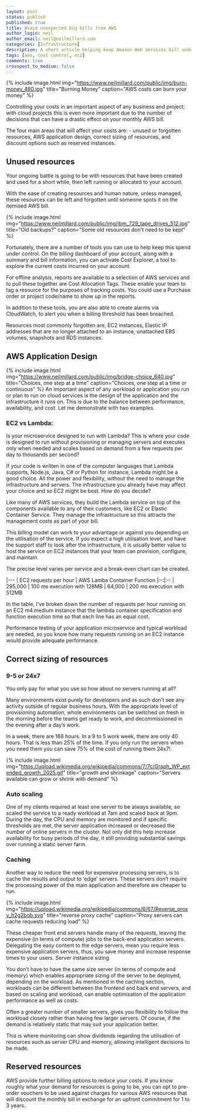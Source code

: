 ```yaml
---
layout: post
status: publish
published: true
title: Avoid unexpected big bills from AWS
author_login: neil
author_email: neil@neilmillard.com
categories: [Infrastructure]
description: A short article helping keep Amazon Web Services bill under control.
tags: [aws, cost control, ec2]
comments: true
crosspost_to_medium: false
---
```

{% include image.html
      img="https://www.neilmillard.com/public/img/burn-money_480.jpg"
      title="Burning Money"
      caption="AWS costs can burn your money" %}

Controlling your costs in an important aspect of any business and project; with cloud projects this is even more important due to the number of decisions that can have a drastic effect on your monthly AWS bill.

The four main areas that will affect your costs are: - unused or forgotten resources, AWS application design, correct sizing of resources, and discount options such as reserved instances.

## Unused resources

Your ongoing battle is going to be with resources that have been created and used for a short while, then left running or allocated to your account.

With the ease of creating resources and human nature, unless managed, these resources can be left and forgotten until someone spots it on the itemised AWS bill.

{% include image.html
      img="https://www.neilmillard.com/public/img/ibm_729_tape_drives_512.jpg"
      title="Old backups?"
      caption="Some old resources don't need to be kept" %}

Fortunately, there are a number of tools you can use to help keep this spend under control. On the billing dashboard of your account, along with a summary and bill information, you can activate Cost Explorer, a tool to explore the current costs incurred on your account.

For offline analysis, reports are available to a selection of AWS services and to pull these together are Cost Allocation Tags.  These enable your team to tag a resource for the purposes of tracking costs.  You could use a Purchase order or project code/name to show up in the reports.

In addition to these tools, you are also able to create alarms via CloudWatch, to alert you when a billing threshold has been breached.

Resources most commonly forgotten are, EC2 instances, Elastic IP addresses that are no longer attached to an instance, unattached EBS volumes, snapshots and RDS instances.

## AWS Application Design
{% include image.html
      img="https://www.neilmillard.com/public/img/bridge-choice_640.jpg"
      title="Choices, one step at a time"
      caption="Choices, one step at a time or continuous" %}
An important aspect of any workload or application you run or plan to run on cloud services is the design of the application and the infrastructure it runs on. This is due to the balance between performance, availability, and cost. Let me demonstrate with two examples.

### EC2 vs Lambda:

Is your microservice designed to run with Lambda? This is where your code is designed to run without provisioning or managing servers and executes only when needed and scales based on demand from a few requests per day to thousands per second?

If your code is written in one of the computer languages that Lambda supports, Node.js, Java, C# or Python for instance, Lambda might be a good choice.  All the power and flexibility, without the need to manage the infrastructure and servers.
The infrastructure you already have may affect your choice and so EC2 might be best. How do you decide?

Like many of AWS services, they build the Lambda service on top of the components available to any of their customers, like EC2 or Elastic Container Service.  They manage the infrastructure so this attracts the management costs as part of your bill.

This billing model can work to your advantage or against you depending on the utilisation of the service.  If you expect a high utilisation level, and have the support staff to look after the infrastructure, it is usually better value to host the service on EC2 instances that your team can provision, configure, and maintain.

The precise level varies per service and a break-even chart can be created.

|---
| EC2 requests per hour	| AWS Lamba Container Function
|:-:|:-:
| 295,000 |	100 ms execution with 128MB
| 64,000	| 200 ms execution with 512MB

In the table, I’ve broken down the number of requests per hour running on an EC2 m4.medium instance that the lambda container specification and function execution time so that each line has an equal cost.

Performance testing of your application microservice and typical workload are needed, so you know how many requests running on an EC2 instance would provide adequate performance.

## Correct sizing of resources

### 9-5 or 24x7
You only pay for what you use so how about no servers running at all?

Many environments exist purely for developers and as such don’t see any activity outside of regular business hours.  With the appropriate level of provisioning automation, whole environments can be switched on fresh in the morning before the teams get ready to work, and decommissioned in the evening after a day’s work.

In a week, there are 168 hours. In a 9 to 5 work week, there are only 40 hours. That is less than 25% of the time. If you only run the servers when you need them you can save 75% of the cost of running them 24x7!

{% include image.html
      img="https://upload.wikimedia.org/wikipedia/commons/7/7c/Graph_WP_extended_growth_2025.gif"
      title="growth and shrinkage"
      caption="Servers available can grow or shrink with demand" %}

### Auto scaling

One of my clients required at least one server to be always available, so scaled the service to a ready workload at 7am and scaled back at 9pm.  During the day, the CPU and memory are monitored and if specific thresholds are met, the server application increased or decreased the number of online servers in the cluster.  Not only did this help increase availability for busy periods of the day, it still providing substantial savings over running a static server farm.

### Caching

Another way to reduce the need for expensive processing servers, is to cache the results and output to ‘edge’ servers.  These servers don’t require the processing power of the main application and therefore are cheaper to run.

{% include image.html
      img="https://upload.wikimedia.org/wikipedia/commons/6/67/Reverse_proxy_h2g2bob.svg"
      title="reverse proxy cache"
      caption="Proxy servers can cache requests reducing load" %}

These cheaper front end servers handle many of the requests, leaving the expensive (in terms of compute) jobs to the back-end application servers. Delegating the easy content to the edge servers, mean you require less expensive application servers, thus, you save money and increase response times to your users.
Server instance sizing

You don’t have to have the same size server (in terms of compute and memory) which enables appropriate sizing of the server to be deployed, depending on the workload.  As mentioned in the caching section, workloads can be different between the frontend and back end servers, and based on scaling and workload, can enable optimisation of the application performance as well as costs.

Often a greater number of smaller servers, gives you flexibility to follow the workload closely rather than having few larger servers.  Of course, if the demand is relatively static that may suit your application better.

This is where monitoring can show dividends regarding the utilisation of resources such as server CPU and memory, allowing intelligent decisions to be made.

## Reserved resources

AWS provide further billing options to reduce your costs.  If you know roughly what your demand for resources is going to be, you can opt to pre-order vouchers to be used against charges for various AWS resources that will discount the monthly bill in exchange for an upfront commitment for 1 to 3 years.
